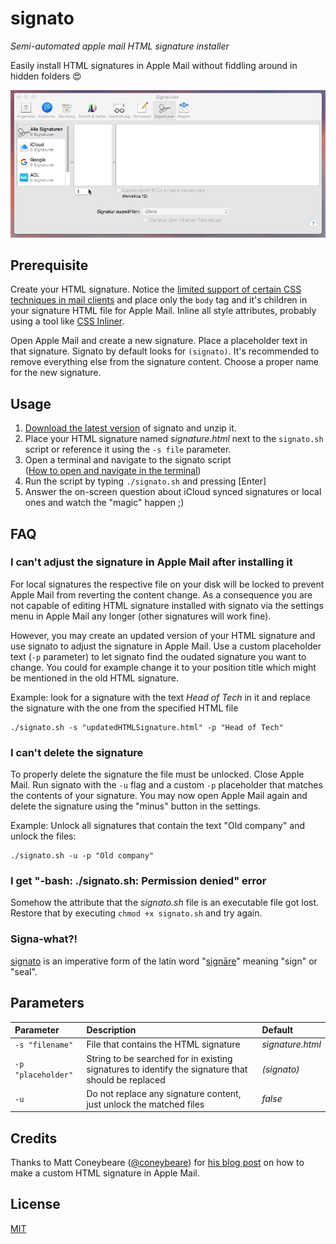 # signato 

_Semi-automated apple mail HTML signature installer_

Easily install HTML signatures in Apple Mail without fiddling around in hidden folders 😍

![Signato usage preview](preview.gif)

## Prerequisite

Create your HTML signature. Notice the [limited support of certain CSS techniques in mail clients](https://www.campaignmonitor.com/css/) and place only the `body` tag and it's children in your signature HTML file for Apple Mail. Inline all style attributes, probably using a tool like [CSS Inliner](https://inliner.cm/).

Open Apple Mail and create a new signature. Place a placeholder text in that signature. Signato by default looks for `(signato)`. It's recommended to remove everything else from the signature content. Choose a proper name for the new signature.

## Usage

1. [Download the latest version](https://github.com/Nolanus/signato/archive/master.zip) of signato and unzip it.
2. Place your HTML signature named _signature.html_ next to the `signato.sh` script or reference it using the `-s file` parameter.
3. Open a terminal and navigate to the signato script <br>([How to open and navigate in the terminal](http://blog.teamtreehouse.com/introduction-to-the-mac-os-x-command-line))
4. Run the script by typing `./signato.sh` and pressing [Enter]
5. Answer the on-screen question about iCloud synced signatures or local ones and watch the "magic" happen ;)

## FAQ

### I can't adjust the signature in Apple Mail after installing it

For local signatures the respective file on your disk will be locked to prevent Apple Mail from reverting the content change. As a consequence you are not capable of editing HTML signature installed with signato via the settings menu in Apple Mail any longer (other signatures will work fine).

However, you may create an updated version of your HTML signature and use signato to adjust the signature in Apple Mail. Use a custom placeholder text (`-p` parameter) to let signato find the oudated signature you want to change. You could for example change it to your position title which might be mentioned in the old HTML signature.

Example: look for a signature with the text _Head of Tech_ in it and replace the signature with the one from the specified HTML file 

```
./signato.sh -s "updatedHTMLSignature.html" -p "Head of Tech"
```

### I can't delete the signature

To properly delete the signature the file must be unlocked. Close Apple Mail. Run signato with the `-u` flag and a custom `-p` placeholder that matches the contents of your signature. You may now open Apple Mail again and delete the signature using the "minus" button in the settings.

Example: Unlock all signatures that contain the text "Old company" and unlock the files:

```
./signato.sh -u -p "Old company"
```

### I get "-bash: ./signato.sh: Permission denied" error

Somehow the attribute that the _signato.sh_ file is an executable file got lost. Restore that by executing `chmod +x signato.sh` and try again.

### Signa-what?!

[signato](https://en.wiktionary.org/wiki/signato) is an imperative form of the latin word "[signāre](http://www.latin-dictionary.net/definition/35028/signo-signare-signavi-signatus)" meaning "sign" or "seal".

## Parameters

| Parameter             | Description   | Default           | 
|:----------------------|:------------- |:-------------|
| `-s "filename"`       | File that contains the HTML signature | _signature.html_ |
| `-p "placeholder"`    | String to be searched for in existing signatures to identify the signature that should be replaced | _(signato)_   |
| `-u`                  | Do not replace any signature content, just unlock the matched files | _false_ |

## Credits

Thanks to Matt Coneybeare ([@coneybeare](https://github.com/coneybeare)) for [his blog post](http://matt.coneybeare.me/how-to-make-an-html-signature-in-apple-mail-for-sierra-os-x-10-dot-12/) on how to make a custom HTML signature in Apple Mail.

## License

[MIT](LICENSE)